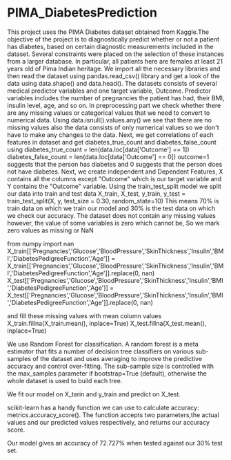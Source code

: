 # PIMA_DiabetesPrediction
This project uses the PIMA Diabetes dataset obtained from Kaggle.The objective of the project is to diagnostically predict whether or not a patient has diabetes, based on certain diagnostic measurements included in the dataset. Several constraints were placed on the selection of these instances from a larger database. In particular, all patients here are females at least 21 years old of Pima Indian heritage.
We import all the necessary libraries and then read the dataset using pandas.read_csv() library and get a look of the data using data.shape() and data.head().
The datasets consists of several medical predictor variables and one target variable, Outcome. Predictor variables includes the number of pregnancies the patient has had, their BMI, insulin level, age, and so on.
In preprocessing part we check whether there are any missing values or categorical values that we need to convert to numerical data. Using data.isnull().values.any() we see that there are no missing values also the data consists of only numerical values so we don't have to make any changes to the data.
Next, we get correlations of each features in dataset and get diabetes_true_count and diabetes_false_count using 
diabetes_true_count = len(data.loc[data['Outcome'] == 1])
diabetes_false_count = len(data.loc[data['Outcome'] == 0])
outcome=1 suggests that the person has diabetes and 0 suggests that the person does not have diabetes.
Next, we create independent and Dependent Features,  X contains all the columns except "Outcome" which is our target variable and Y contains the "Outcome" variable.
Using the train_test_split model we split our data into train and test data
X_train, X_test, y_train, y_test = train_test_split(X, y, test_size = 0.30, random_state=10)
This means 70% is train data on which we train our model and 30% is the test data on which we check our accuracy.
The dataset does not contain any missing values however, the value of some variables is zero which cannot be, So we mark zero values as missing or NaN

from numpy import nan
X_train[['Pregnancies','Glucose','BloodPressure','SkinThickness','Insulin','BMI','DiabetesPedigreeFunction','Age']] = X_train[['Pregnancies','Glucose','BloodPressure','SkinThickness','Insulin','BMI','DiabetesPedigreeFunction','Age']].replace(0, nan)
X_test[['Pregnancies','Glucose','BloodPressure','SkinThickness','Insulin','BMI','DiabetesPedigreeFunction','Age']] = 
X_test[['Pregnancies','Glucose','BloodPressure','SkinThickness','Insulin','BMI','DiabetesPedigreeFunction','Age']].replace(0, nan)

and fill these missing values with mean column values
X_train.fillna(X_train.mean(), inplace=True)
X_test.fillna(X_test.mean(), inplace=True)

We use Random Forest for classification. A random forest is a meta estimator that fits a number of decision tree classifiers on various sub-samples of the dataset and uses averaging to improve the predictive accuracy and control over-fitting. The sub-sample size is controlled with the max_samples parameter if bootstrap=True (default), otherwise the whole dataset is used to build each tree.

We fit our model on X_tarin and y_train and predict on X_test.

scikit-learn has a handy function we can use to calculate accuracy: metrics.accuracy_score(). The function accepts two parameters,the actual values and our predicted values respectively, and returns our accuracy score.

Our model gives an accuracy of 72.727% when tested against our 30% test set. 
